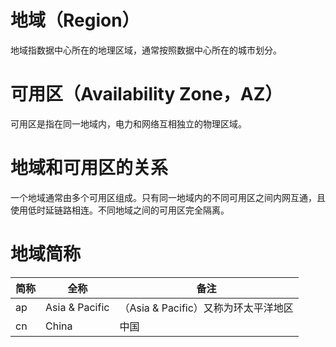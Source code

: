 # 地域（Region）
地域指数据中心所在的地理区域，通常按照数据中心所在的城市划分。
# 可用区（Availability Zone，AZ）
可用区是指在同一地域内，电力和网络互相独立的物理区域。
# 地域和可用区的关系
一个地域通常由多个可用区组成。只有同一地域内的不同可用区之间内网互通，且使用低时延链路相连。不同地域之间的可用区完全隔离。

# 地域简称
|简称|全称|备注|
|-- | -- | -- |
|ap|Asia & Pacific|（Asia &amp; Pacific）又称为环太平洋地区|
|cn|China|中国|
		
		